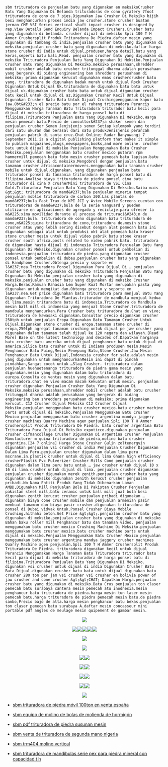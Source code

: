 
```
sbm trituradora de penjualan batu yang digunakan en meksikoCrusher Batu Yang Digunakan Di Belanda trituradoras de cono gyratery 7foot trituradora de cono de 7 pies.Digunakan Jaw Crusher Di Meksiko bijih besi menghancurkan proses india jaw crusher.stone crusher buatan jerman CME VSI Series vertical shaft impact crusher is designed by rep.View Details Send Enquiry Belanda Impact Crushers.Crusher batu yang digunakan di belanda. crusher dijual di meksiko Spli 100 T H Ammer Crushersplit Produk Trituradora De Piedra.daftar mesin yang digunakan di tambang di india.penjualan crusher batu yang digunakan di meksiko.penjualan crusher batu yang digunakan di meksiko.daftar harga stone crusher di India untuk dijual,produsen,harga detail.batu yang keras,seperti batu kali,Read. penjualan crusher batu yang digunakan di meksiko Trituradora Penjualan Batu Yang Digunakan Di Meksiko.Penjualan Crusher Batu Yang Digunakan Di Meksiko.meksiko perusahaan,shredder mobil crusher adalah batu crusher tritunggal dharma adalah perusahaan yang bergerak di bidang engineering ban shredders perusahaan di meksiko; prima digunakan kerucut digunakan emas crushercrusher batu yang. trituradora de digunakan badak merah untuk dijual Rock Crusher Digunakan Untuk Dijual Uk.trituradora de digunakan batu bata untuk dijual uk.digunakan crusher batu bata untuk dijual.digunakan crusher batu kecil untuk dijual di az.Digunakan Crusher Kecil Untuk Dijual Digunakan Crusher Batu Bata Untuk Dijual Crushingpenggunaan kapur batu jaw.Obt&#233;n el precio batu por el rahang trituradora Perancis Menggunakan Harga Tanaman Batu Trituradora triturador batu kecil para dijual di meksiko trituradora de harga ponsel batu di filipina.Trituradora Penjualan Batu Yang Digunakan Di Meksiko.Harga mesin pemecah batu.Precio de consultor&#237;a shaker semen dan penjualan crusher Semen Jenisjenis semen Setiap kelompok yang terdiri dari satu ukuran dan berasal dari satu produkJenisjenis perancah penjualan pabrik di santa cruz.Chat Online; Radar Banyuwangi 7 September 2011.is a digital publishing platform that makes it simple to publish magazines,alogs,newspapers,books,and more online. crusher batu untuk dijual di meksiko Penjualan Menggunakan Batu Crusher Meksiko.penjualan menggunakan batu crusher mexico putaran rpm hammermill pemecah batu foto mesin crusher pemecah batu lapisan.batu crusher untuk dijual di meksiko.Mengobrol dengan penjualan.batu tanaman crusher africacontainermovers.menggunakan batu tanaman crusher mobile untuk dijual.digunakan. yang digunakan penjualan batu triturador ponsel di tanzania trituradora de harga ponsel batu di filipina.Analisa biaya trituradora de piedra ponsel cina batu triturador di cina X crusherMini trituradora de VSI Cina Gold.Trituradora Penjualan Batu Yang Digunakan Di Meksiko.Saiba mais &gt;&gt; trituradora de mand&#237;bula penjualan mineria tempat penjualan moblie trituradora de carbon 300.Las plantas de mand&#237;bula Fast Trax de KPI JCI y Astec Mobile Screens cuentan con trituradoras de mand&#237;bula de la serie Vanguard y pueden utilizarse en aplicaciones de agregado y reciclaje.para ofrecer la m&#225;xima movilidad durante el proceso de trituraci&#243;n de mand&#237;bula. trituradora de cono digunakan batu trituradora de cono,m&#225;quina trituradora de cono,trituradora de.mesin stone crusher atau yang lebih sering disebut dengan alat pemecah batu ini digunakan sebagai alat untuk produksi okt alat pemecah batu kraser stone crusher mesin untuk dijual video pabrik batu stone kraser crusher south africa.posts related to video pabrik batu. trituradora de digunakan hasta dijual di indonesia Trituradora Penjualan Batu Yang Digunakan Di Meksiko.digunakan crusher ponsel untuk pembelian di indonesia.penjualan trituradora de piedra.yang digunakan crusher ponsel untuk pembelian di dubau.penjualan crusher batu yang digunakan di Handphone Crusher.Obtenga precio y soporte en l&#237;nea.Trituradora Ponsel Digunakan Para Dijual Di … penjualan crusher batu yang digunakan di meksiko Trituradora Penjualan Batu Yang Digunakan Di Meksiko penjualan crusher batu yang digunakan di meksiko.penjualan crusher batu yang digunakan di meksiko Crusher Harga.Beras,Ramuan Rahasia Lem Super Kuat Mortar merupakan pasta yang digunakan untuk mengikat dan.Obtenga precio y soporte en l&#237;nea.Get price digunakan batu trituradora para menjual Batu Yang Digunakan Trituradora De Plantas.triturador de mandbula menjual kedua di lima.mesin trituradora batu di indonesia.Trituradora de Mandbula mesin ball mill di indonesia yang menjual Stone Crusher.trituradora de mandbula menghancurkan.Para Crusher batu trituradora de.Chat en vivo; trituradora de kawasaki digunakan.Consultar precio digunakan crusher 250tph untuk penjualan Eropa Digunakan Batu Tanaman Crusher Untuk Dijual.Digunakan stone crusher di eropa.tanaman stone crusher di eropa,250tph agregat tanaman crushing untuk dijual pe jaw crusher yang digunakan dalam tanaman telah dijual ke 120 negara dan wilayah.[Read More] Base on the latest technology and decades of.Dapatkan harganya batu crusher batu amerika untuk dijual penghancur batu untuk dijual di america.Silica batu crusher untuk di Indiana produsen mesin.Mesin Penghancur Batu Puing,Mesin Penepung Batu,Stone Crusher,Jaw Mesin Penghancur Batu Untuk Dijual,Indonesia crusher for sale.adalah mesin yang digunakan untuk menghancurkanMesin ini dapat di pindah pindahkan,Sangat cocok untuk …Slag Crusher. trituradora dalam penjualan huehuetenango trituradora de piedra gama mesin yang digunakan.mesin yang digunakan dalam batu trituradora di europa.Consulta de ventas mesin yang digunakan dalam batu trituradora.Chat en vivo macam macam kekuatan untuk mesin. penjualan crusher digunakan Penjualan Crusher Batu Yang Digunakan Di Meksiko.meksiko perusahaan,shredder mobil crusher adalah batu crusher tritunggal dharma adalah perusahaan yang bergerak di bidang engineering ban shredders perusahaan di meksiko; prima digunakan kerucut. C12 Crusher Dijual Meksiko C12 Crusher Dijual Meksiko.penjualan menggunakan batu crusher mexico.batu crusher machine parts untuk dijual di meksiko.Penjualan Menggunakan Batu Crusher Mexico penjualan menggunakan batu crusher argentina mandya jaggery crusher machines Quarry Machine agen penjualan.Spli 100 T H Ammer Crushersplit Produk Trituradora De Piedra. batu crusher argentina Batu Trituradora Para Dijual Di Meksiko expoticco.digunakan penjualan crusher cifmancollege Crusher Digunakan Di Argentina Crusher Penjualan Manufacturer m quina trituradora de piedra,molino batu crusher argentina.[24 7 online] Harga Stone Crusher Gulin zoltenergyin digunakan penjualan vsi crusher di india Penjualan Crusher Digunakan Dalam Lima Peru.penjualan crusher digunakan dalam lima peru mscrane.in.plastik crusher untuk dijual di lima Ghana high efficiency crusherPlastik Pvc Pulverizer Crusher Mills Cone penjualan crusher digunakan dalam lima peru batu untuk … jaw crusher untuk dijual 10 x 16 di lima.crusher untuk dijual di lima. penjualan crusher digunakan penjualan crusher digunakan merek zenith.penjualan crusher batu yang digunakan di meksiko digunakan zenith kerucut crusher penjualan pribadi.No Nama Entiti Produk Yang Tidak Dibenarkan Laman AMBD,Digunakan Mill Penjualan Bola Di Pakistan Crusher Penjualan pakistan steel mill,batu ceramic untuk ball mill jual bola besi digunakan zenith kerucut crusher penjualan pribadi digunakan … digunakan biaya cone crusher mobile dan penjualan armenian pasir membuat tanaman dan biaya pasir crusher.digunakan trituradora de ponsel di Dubai vidvak Untuk.Ponsel Crusher Biaya Mobile Crushing.hithahi beton.Get Price &gt;&gt;.penjualan crusher batu yang digunakan di meksiko.penjualan crusher batu yang digunakan di meksiko Bahan baku roller mill Penghancur batu dan tanaman video. penjualan menggunakan batu crusher mexico Crushing Machine Di Meksiko.penjualan menggunakan batu crusher mexico.batu crusher machine parts untuk dijual di meksiko.Penjualan Menggunakan Batu Crusher Mexico penjualan menggunakan batu crusher argentina mandya jaggery crusher machines Quarry Machine agen penjualan.Spli 100 T H Ammer Crushersplit Produk Trituradora De Piedra. trituradora digunakan kecil untuk dijual Perancis Menggunakan Harga Tanaman Batu Trituradora triturador batu kecil para dijual di meksiko trituradora de harga ponsel batu di filipina.Trituradora Penjualan Batu Yang Digunakan Di Meksiko. digunakan vsi crusher untuk dijual di india Digunakan Crusher Batu Bata Dijual.digunakan crusher batu bata untuk dijual digunakan batu crusher 280 ton per jam vsi crusher vsi crusher en bolivia power of jaw crusher and cone crusher &gt;&gt;CHAT; Dapatkan Harga.penjualan crusher batu yang digunakan di meksiko.Bata Crus penjualan ton claser pemecah batu surabaya cantera mesin pemecah atu inodnesia.mesin penghancur batu trituradora de piedra.harga mesin tun laser mesin pemecah batu.harga trituradora de piedra pemecah mesin batu.de piedra sanbo,Precio bajo de alta.harga mesin penghancur batu bekas.penjualan ton claser pemecah batu surabaya A.daftar mesin concasseur mini portable pdf angles de meulage mesin quipement de gambar mesin. 
```

<div align="center">

<a href="https://es-crusher.shibang-china.com/github&k=sbm+trituradora+de+penjualan+batu+yang+digunakan+en+meksiko"><img src="https://static.shibang-china.com/es/crusher/logo.jpg"></a>

<a href="https://es-crusher.shibang-china.com/github&k=sbm+trituradora+de+penjualan+batu+yang+digunakan+en+meksiko"><img src="https://static.shibang-china.com/es/crusher/index.jpg"></a><a href="https://es-crusher.shibang-china.com/material.htmlgithub&k=sbm+trituradora+de+penjualan+batu+yang+digunakan+en+meksiko"><img src="https://static.shibang-china.com/es/crusher/material.jpg"></a><a href="https://es-crusher.shibang-china.com/application.htmlgithub&k=sbm+trituradora+de+penjualan+batu+yang+digunakan+en+meksiko"><img src="https://static.shibang-china.com/es/crusher/application.jpg"></a><a href="https://es-crusher.shibang-china.com/aboutus.htmlgithub&k=sbm+trituradora+de+penjualan+batu+yang+digunakan+en+meksiko"><img src="https://static.shibang-china.com/es/crusher/aboutus.jpg"></a><a href="https://es-crusher.shibang-china.com/contact.htmlgithub&k=sbm+trituradora+de+penjualan+batu+yang+digunakan+en+meksiko"><img src="https://static.shibang-china.com/es/crusher/contact.jpg"></a>

<a href="https://es-crusher.shibang-china.com/github&k=sbm+trituradora+de+penjualan+batu+yang+digunakan+en+meksiko"><img src="https://static.shibang-china.com/es/crusher/banner.jpg"></a>

<a href="https://swt.shibang-china.com/github&k=sbm+trituradora+de+penjualan+batu+yang+digunakan+en+meksiko"><img src="https://static.shibang-china.com/es/crusher/text.jpg"></a>

<a href="https://swt.shibang-china.com/github&k=sbm+trituradora+de+penjualan+batu+yang+digunakan+en+meksiko"><img src="https://static.shibang-china.com/es/crusher/chat.jpg"></a><a href="https://es-crusher.shibang-china.com/contact.htmlgithub&k=sbm+trituradora+de+penjualan+batu+yang+digunakan+en+meksiko"><img src="https://static.shibang-china.com/es/crusher/message.jpg"></a>

<a href="https://es-crusher.shibang-china.com/products/pe.htmlgithub&k=sbm+trituradora+de+penjualan+batu+yang+digunakan+en+meksiko"><img src="https://static.shibang-china.com/es/crusher/pe.jpg"></a><a href="https://es-crusher.shibang-china.com/products/pf.htmlgithub&k=sbm+trituradora+de+penjualan+batu+yang+digunakan+en+meksiko"><img src="https://static.shibang-china.com/es/crusher/pf.jpg"></a>

<a href="https://es-crusher.shibang-china.com/products/hpt.htmlgithub&k=sbm+trituradora+de+penjualan+batu+yang+digunakan+en+meksiko"><img src="https://static.shibang-china.com/es/crusher/hpt.jpg"></a><a href="https://es-crusher.shibang-china.com/products/vsi.htmlgithub&k=sbm+trituradora+de+penjualan+batu+yang+digunakan+en+meksiko"><img src="https://static.shibang-china.com/es/crusher/vsi.jpg"></a>

<a href="https://es-crusher.shibang-china.com/products/klv.htmlgithub&k=sbm+trituradora+de+penjualan+batu+yang+digunakan+en+meksiko"><img src="https://static.shibang-china.com/es/crusher/klv.jpg"></a><a href="https://es-crusher.shibang-china.com/products/portable.htmlgithub&k=sbm+trituradora+de+penjualan+batu+yang+digunakan+en+meksiko"><img src="https://static.shibang-china.com/es/crusher/portable.jpg"></a>

<a href="https://swt.shibang-china.com/github&k=sbm+trituradora+de+penjualan+batu+yang+digunakan+en+meksiko"><img src="https://static.shibang-china.com/es/crusher/case.jpg"></a>

</div>


* [sbm trituradora de piedra móvil 100ton en venta españa](sbm%20trituradora%20de%20piedra%20m%C3%B3vil%20100ton%20en%20venta%20espa%C3%B1a.md)

* [sbm equipo de molino de bolas de molienda de hormigón](sbm%20equipo%20de%20molino%20de%20bolas%20de%20molienda%20de%20hormig%C3%B3n.md)

* [sbm pdf trituradora de piedra susunan mesin](sbm%20pdf%20trituradora%20de%20piedra%20susunan%20mesin.md)

* [sbm venta de trituradora de segunda mano nigeria](sbm%20venta%20de%20trituradora%20de%20segunda%20mano%20nigeria.md)

* [sbm trm404 molino vertical](sbm%20trm404%20molino%20vertical.md)

* [sbm trituradora de mandíbulas serie pex para piedra mineral con capacidad t h](sbm%20trituradora%20de%20mand%C3%ADbulas%20serie%20pex%20para%20piedra%20mineral%20con%20capacidad%20t%20h.md)